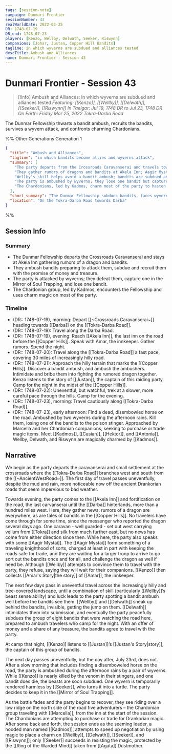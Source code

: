 ```yaml
---
tags: [session-note]
campaign: Dunmari Frontier
sessionNumber: 43
realWorldDate: 2022-03-25
DR: 1748-07-19
DR_end: 1748-07-23
players: [Kenzo, Wellby, Delwath, Seeker, Riswynn]
companions: [Johar, Justan, Copper Hill Bandits]
tagline: in which wyverns are subdued and alliances tested
descTitle: Ambush and Alliances
name: Dunmari Frontier - Session 43
---
```

# Dunmari Frontier - Session 43

>[!info] Ambush and Alliances: in which wyverns are subdued and alliances tested
> *Featuring: [[Kenzo]], [[Wellby]], [[Delwath]], [[Seeker]], [[Riswynn]]*
> *In Taelgar: Jul 19, 1748 DR to Jul 23, 1748 DR*
> *On Earth: Friday Mar 25, 2022*
> *Tokra-Darba Road*

The Dunmar Fellowship thwarts a bandit ambush, recruits the bandits, survives a wyvern attack, and confronts charming Chardonians.

%% Other Generations
Generation 1
```json
{
  "title": "Ambush and Alliances",
  "tagline": "in which bandits become allies and wyverns attack",
  "summary": [
    "The party departs from the Crossroads Caravanserai and travels towards Darba.",
    "They gather rumors of dragons and bandits at Akela Inn; Aagir Mystai refuse to join them.",
    "Wellby's skill helps avoid a bandit ambush; bandits are subdued and recruited.",
    "The party is ambushed by wyverns; they lose one bandit but capture a wyvern.",
    "The Chardonians, led by Kadmos, charm most of the party to hasten negotiations."
  ],
  "short_summary": "The Dunmar Fellowship subdues bandits, faces wyvern ambush, and encounters charming Chardonians.",
  "location": "On the Tokra-Darba Road towards Darba"
}
```
%%
## Session Info
### Summary
- The Dunmar Fellowship departs the Crossroads Caravanserai and stays at Akela Inn gathering rumors of a dragon and bandits.
- They ambush bandits preparing to attack them, subdue and recruit them with the promise of money and treasure.
- The party is attacked by wyverns; they defeat them, capture one in the Mirror of Soul Trapping, and lose one bandit.
- The Chardonian group, led by Kadmos, encounters the Fellowship and uses charm magic on most of the party.

### Timeline
- (DR:: 1748-07-19), morning: Depart [[~Crossroads Caravanserai~]] heading towards [[Darba]] on the [[Tokra-Darba Road]]. 
- (DR:: 1748-07-19): Travel along the Darba Road.
- (DR:: 1748-07-19), evening: Reach [[Akela Inn]], the last inn on the road before the [[Copper Hills]]. Speak with Amar, the innkeeper. Gather rumors. Spend the night. 
- (DR:: 1748-07-20): Travel along the [[Tokra-Darba Road]] a fast pace, covering 30 miles of increasingly hilly road. 
- (DR:: 1748-07-21): Approach the hilly terrain that marks the [[Copper Hills]]. Discover a bandit ambush, and ambush the ambushers. Intimidate and bribe them into fighting the rumored dragon together. Kenzo listens to the story of [[Justan]], the captain of this raiding party. Camp for the night in the midst of the [[Copper Hills]].
- (DR:: 1748-07-22): Uneventful, but watchful, trek at a slower, more careful pace through the hills. Camp for the evening.
- (DR:: 1748-07-23), morning: Travel cautiously along [[Tokra-Darba Road]]. 
- (DR:: 1748-07-23), early afternoon: Find a dead, disembowled horse on the road. Ambushed by two wyverns during the afternoon rains. Kill them, losing one of the bandits to the poison stinger. Approached by Marcella and her Chardonian companions, seeking to purchase or trade magic items. Meet [[Kadmos]], [[Casian]], [[Hektor]], and [[Antonia]]. Wellby, Delwath, and Riswynn are magically charmed by [[Kadmos]].


## Narrative
We begin as the party departs the caravanserai and small settlement at the crossroads where the [[Tokra-Darba Road]] branches west and south from the [[~AncientWestRoad~]]. The first day of travel passes uneventfully, despite the mud and rain, more noticeable now off the ancient Drankorian roads that seem impervious to bad weather.

Towards evening, the party comes to the [[Akela Inn]] and fortification on the road, the last carvanserai until the [[Darba]] hinterlands, more than a hundred miles west. Here, they gather news: rumors of a dragon are everywhere, as are tales of bandits in the [[Copper Hills]]. No travelers have come through for some time, since the messenger who reported the dragon several days ago. One caravan - well guarded - set out west carrying vellum from [[Tokra]] and silk from much further east, but no news has come from either direction since then. While here, the party also speaks with some [[Aagir Mystai]]. The [[Aagir Mystai]] form something of a traveling knighthood of sorts, charged at least in part with keeping the roads safe for trade, and they are waiting for a larger troop to arrive to go sort out the bandits once and for all, and challenge the dragon as well if need be. Although [[Wellby]] attempts to convince them to travel with the party, they refuse, saying they will wait for their companions. [[Kenzo]] then collects [[Amar's Story|the story]] of [[Amar]], the innkeeper. 

The next few days pass in uneventful travel across the increasingly hilly and tree-covered landscape, until a combination of skill (particularly [[Wellby]]’s beast sense ability) and luck leads to the party spotting a bandit ambush well before the bandits see them. [[Wellby]] and [[Delwath]] sneak up behind the bandits, invisible, getting the jump on them. [[Delwath]] intimidates them into submission, and eventually the party peacefully subdues the group of eight bandits that were watching the road here, prepared to ambush travelers who camp for the night. With an offer of money and a share of any treasure, the bandits agree to travel with the party.

At camp that night, [[Kenzo]] listens to [[Justan]]’s [[Justan's Story|story]], the captain of this group of bandits. 

The next day passes uneventfully, but the day after, July 23rd, does not. After a slow morning that includes finding a disemboweled horse on the road, the party is ambushed during the afternoon rains by a pair of wyverns. While [[Kenzo]] is nearly killed by the venom in their stingers, and one bandit does die, the beasts are soon subdued. One wyvern is temporarily rendered harmless by [[Seeker]], who turns it into a turtle. The party decides to keep it in the [[Mirror of Soul Trapping]]. 

As the battle fades and the party begins to recover, they see riding over a low ridge on the north side of the road five adventurers – the Chardonian group traveling with [[Marcella]], from the inn at the start of the session. The Chardonians are attempting to purchase or trade for Drankorian magic. After some back and forth, the session ends as the seeming leader, a hooded man named [[Kadmos]], attempts to speed up negotiation by using magic to place a charm on [[Wellby]], [[Delwath]], [[Seeker]], and [[Riswynn]]; only [[Seeker]] succeeds in resisting the magic, protected by the [[Ring of the Warded Mind]] taken from [[Agata]] Dustmother.

